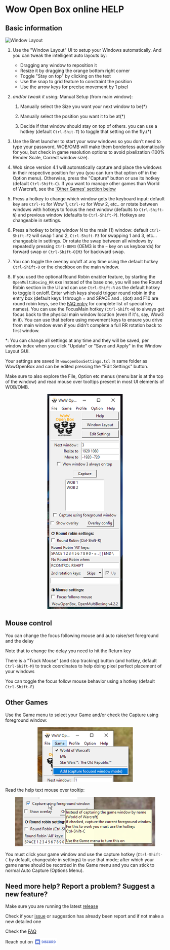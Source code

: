 # Wow Open Box online HELP

## Basic information
![Window Layout](sshotWindowLayout.png)

1. Use the "Window Layout" UI to setup your Windows automatically. And you can tweak the intelligent auto layouts by:
    + Dragging any window to reposition it
    + Resize it by dragging the orange bottom right corner
    + Toggle "Stay on top" by clicking on the text
    + Use the snap to grid feature to constraint the position
    + Use the arrow keys for precise movement by 1 pixel

1. _and/or tweak it using:_ Manual Setup (from main window):

    1. Manually select the Size you want your next window to be(*)

    1. Manually select the position you want it to be at(*)

    1. Decide if that window should stay on top of others. you can use a hotkey (default `Ctrl-Shit-T`) to toggle that setting on the fly.(*)

1. Use the Bnet launcher to start your wow windows so you don't need to type your password, WOB/OMB will make them borderless automatically for you, but check in game resolution options to avoid pixelization (100% Render Scale, Correct window size).

1. Wob since version 4.1 will automatically capture and place the windows in their respective position for you (you can turn that option off in the Option menu). Otherwise, press the "Capture" button or use its hotkey (default `Ctrl-Shift-C`). If you want to manage other games than World of Warcraft, see the ['Other Games' section below](#other-games)

1. Press a hotkey to change which window gets the keyboard input: default key are `Ctrl-F1` for Wow 1, `Ctrl-F2` for Wow 2, etc.. or rotate between windows with hotkeys to focus the next window (defaults to `Ctrl-Shift-N`) and previous window (defaults to `Ctrl-Shift-P`). Hotkeys are changeable in settings.

1. Press a hotkey to bring window N to the main (1) window: default `Ctrl-Shift-F2` will swap 1 and 2,  `Ctrl-Shift-F3` for swapping 1 and 3, etc... changeable in settings. Or rotate the swap between all windows by repeatedly pressing `Ctrl-OEM3` (OEM3 is the `~` key on us keyboards) for forward swap or `Ctrl-Shift-OEM3` for backward swap.

1. You can toggle the overlay on/off at any time using the default hotkey `Ctrl-Shift-O` or the checkbox on the main window.

1. If you used the optional Round Robin enabler feature, by starting the `OpenMultiBoxing_RR` exe instead of the base one, you will see the Round Robin section in the UI and can use `Ctrl-Shift-R` as the default hotkey to toggle it on/off. Enter which keys should trigger round robin in the entry box (default keys 1 through = and SPACE and . (dot) and F10 are round robin keys, see the [FAQ entry](https://github.com/WowOpenBox/WowOpenBox/wiki/FAQ#what-special-key-names-can-i-use-in-the-round-robin-key-list) for complete list of special key names).  You can use the FocusMain hotkey (`Ctrl-Shift-W`) to always get focus back to the physical main window location (even if it's, say, Wow3 in it). You can use that before using movement keys to ensure you drive from main window even if you didn't complete a full RR rotation back to first window.

*: You can change all settings at any time and they will be saved, per window index when you click "Update" or "Save and Apply" in the Window Layout GUI.

Your settings are saved in `wowopenboxSettings.tcl` in same folder as WowOpenBox and can be edited pressing the "Edit Settings" button.

Make sure to also explore the File, Option etc menus (menu bar is at the top of the window) and read mouse over tooltips present in most UI elements of WOB/OMB.

<p align="center">
<img src="sshot4_2.png" alt="WOB / OMB 4.2 Screenshot (with RR)">
</p>

## Mouse control

You can change the focus following mouse and auto raise/set foreground and the delay

Note that to change the delay you need to hit the Return key

There is a "Track Mouse" (and stop tracking) button (and hotkey, default `Ctrl-Shift-M`) to track coordinates to help doing pixel perfect placement of your windows

You can toggle the focus follow mouse behavior using a hotkey (default `Ctrl-Shift-F`)

## Other Games

Use the Game menu to select your Game and/or check the Capture using foreground window:

<p align="center">
<img src="sshot_game_menu.PNG" alt="Game Menu screenshot">
</p>

Read the help text mouse over tooltip:

<p align="center">
<img src="sshot_capturefg.png" alt="Capture foreground screenshot">
</p>

You must click your game window and use the capture hotkey (`Ctrl-Shift-C` by default, changeable in settings) to use that mode; after which your game name should be recorded in the Game menu and you can stick to normal Auto Capture (Options Menu).



## Need more help? Report a problem? Suggest a new feature?

Make sure you are running the latest [release](https://github.com/WowOpenBox/WowOpenBox/releases)

Check if your [issue](https://github.com/WowOpenBox/WowOpenBox/issues/) or suggestion has already been report and if not make a new detailed one

Check the [FAQ](https://github.com/WowOpenBox/WowOpenBox/wiki/FAQ)

Reach out on <a href="https://discord.gg/SMGvEeb"><img src="discord.svg" alt="Discord" align="center" height="24pt"></a>
